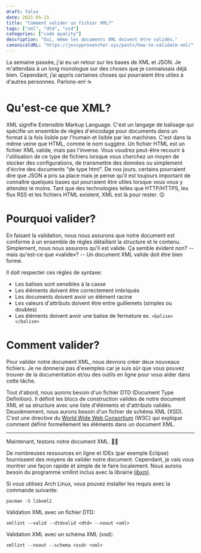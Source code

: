 ```yaml
---
draft: false
date: 2021-05-15
title: "Comment valider un fichier XML?"
tags: ["xml", "dtd", "xsd"]
categories: ["code quality"]
description: "Oui, même les documents XML doivent être validés."
canonicalURL: "https://jessyprovencher.xyz/posts/how-to-validate-xml/"
---
```


La semaine passée, j'ai eu un retour sur les bases de XML et JSON. Je m'attendais à un long monologue sur des choses que
je connaissais déjà bien. Cependant, j’ai appris certaines choses qui pourraient être utiles à d'autres personnes.
Parlons-en! :coffee:

# Qu'est-ce que XML?

XML signifie Extensible Markup Language. C'est un langage de balisage qui spécifie un ensemble de règles d'encodage pour documents dans un format à la fois lisible par l'humain et lisible par les machines. C'est dans la même veine que HTML, comme le nom suggère. Un fichier HTML est un fichier XML valide, mais pas l'inverse. Vous voudrez peut-être recourir à l'utilisation de ce type de fichiers lorsque vous cherchez un moyen de stocker des configurations, de transmettre des données ou simplement d'écrire des documents "de type html". De nos jours, certains pourraient dire que JSON a pris sa place mais je pense qu'il est toujours important de connaître quelques bases qui pourraient être utiles lorsque vous vous y attendez le moins. Tant que des technologies telles que HTTP/HTTPS, les flux RSS et les fichiers HTML existent, XML est là pour rester. :wink:

# Pourquoi valider?

En faisant la validation, nous nous assurons que notre document est conforme à un ensemble de règles détaillant
la structure et le contenu. Simplement, nous nous assurons qu'il est valide. Ça semble
évident non? -- mais qu'est-ce que «valide»? -- Un document XML valide doit être bien formé.

Il doit respecter ces règles de syntaxe:

* Les balises sont sensibles à la casse
* Les éléments doivent être correctement imbriqués
* Les documents doivent avoir un élément racine
* Les valeurs d'attributs doivent être entre guillemets (simples ou doubles)
* Les éléments doivent avoir une balise de fermeture ex. `<balise></balise>`

# Comment valider?

Pour valider notre document XML, nous devrons créer deux nouveaux fichiers. Je ne donnerai pas d'exemples car je suis sûr
que vous pouvez trouver de la documentation et/ou des outils en ligne pour vous aider dans cette tâche.

Tout d'abord, nous aurons besoin d'un fichier DTD (Document Type Definition). Il définit les blocs de construction valides de notre document XML
et sa structure avec une liste d'éléments et d'attributs validés. Deuxièmement, nous aurons besoin d'un fichier de schéma XML (XSD). C'est une
directive du [World Wide Web Consortium](https://www.w3.org) (W3C) qui explique comment définir formellement les éléments dans un document XML.

---

Maintenant, testons notre document XML. :scientist:

De nombreuses ressources en ligne et IDEs (par exemple Eclipse) fournissent des moyens de valider notre document.
Cependant, je vais vous montrer une façon rapide et simple de le faire localement. Nous aurons besoin du programme
xmllint inclus avec la librairie [libxml](http://www.xmlsoft.org).

Si vous utilisez Arch Linux, vous pouvez installer les requis avec la commande suivante:

```console
pacman -S libxml2
```

Validation XML avec un fichier DTD:

```console
xmllint --valid --dtdvalid <dtd> --noout <xml>
```

Validation XML avec un schéma XML (xsd):

```console
xmllint --noout --schema <xsd> <xml>
```
